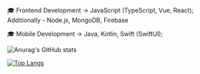   🎓 Frontend Development -> JavaScript (TypeScript, Vue, React); Additionally - Node.js, MongoDB, Firebase

🎓 Mobile Development -> Java, Kotlin, Swift (SwiftUI);

![Anurag's GitHub stats](https://github-readme-stats.vercel.app/api?username=IFraimG&show_icons=true&theme=dark)    

[![Top Langs](https://github-readme-stats.vercel.app/api/top-langs/?username=IFraimG)](https://github.com/anuraghazra/github-readme-stats)
